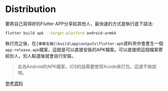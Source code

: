 # Distribution
要將自己寫得好的Flutter APP分享給其他人，最快速的方式是執行底下語法:
```bash
flutter build apk --target-platform android-arm64
```
執行完之後，在`{專案名稱}\build\app\outputs\flutter-apk`資料夾中會產生一個`app-release.apk`檔案，這就是可以直接安裝的APK檔案。可以直接把這個檔案寄給別人，別人點選後就會自行安裝。
> 此為Android的APK檔案，iOS的話需要使用Xcode來打包，這邊不做說明。

[參考資料](https://stackoverflow.com/questions/65566952/fastest-way-to-share-a-flutter-app-with-someone-else)